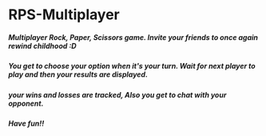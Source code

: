 # RPS-Multiplayer
##### Multiplayer Rock, Paper, Scissors game. Invite your friends to once again rewind childhood :D
##### You get to choose your option when it's your turn. Wait for next player to play and then your results are displayed.
##### your wins and losses are tracked, Also you get to chat with your opponent.
##### Have fun!!
